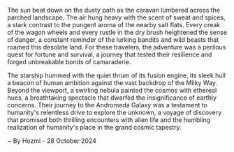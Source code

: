 
The sun beat down on the dusty path as the caravan lumbered across the parched landscape. The air hung heavy with the scent of sweat and spices, a stark contrast to the pungent aroma of the nearby salt flats.  Every creak of the wagon wheels and every rustle in the dry brush heightened the sense of danger, a constant reminder of the lurking bandits and wild beasts that roamed this desolate land. For these travelers, the adventure was a perilous quest for fortune and survival, a journey that tested their resilience and forged unbreakable bonds of camaraderie.

The starship hummed with the quiet thrum of its fusion engine, its sleek hull a beacon of human ambition against the vast backdrop of the Milky Way. Beyond the viewport, a swirling nebula painted the cosmos with ethereal hues, a breathtaking spectacle that dwarfed the insignificance of earthly concerns.  Their journey to the Andromeda Galaxy was a testament to humanity's relentless drive to explore the unknown, a voyage of discovery that promised both thrilling encounters with alien life and the humbling realization of humanity's place in the grand cosmic tapestry. 

~ By Hozmi - 28 October 2024
